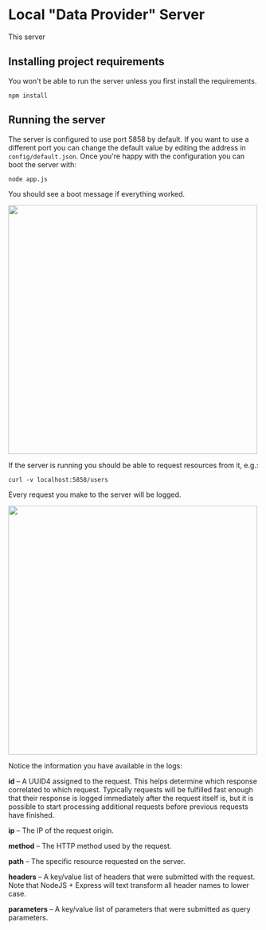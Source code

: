 # Local "Data Provider" Server

This server


## Installing project requirements

You won't be able to run the server unless you first install the requirements.

```
npm install
```

## Running the server

The server is configured to use port 5858 by default.
If you want to use a different port you can change the default value by editing the address in `config/default.json`.
Once you're happy with the configuration you can boot the server with:

```
node app.js
```

You should see a boot message if everything worked.

<img src="https://d233zlhvpze22y.cloudfront.net/screenshots/demos/ngrok-demo/server-boot.png" height="500px" />

If the server is running you should be able to request resources from it, e.g.:

```
curl -v localhost:5858/users
```

Every request you make to the server will be logged.

<img src="https://d233zlhvpze22y.cloudfront.net/screenshots/demos/ngrok-demo/test-request.png" height="500px" />

Notice the information you have available in the logs:

**id** &ndash; A UUID4 assigned to the request.
This helps determine which response correlated to which request.
Typically requests will be fulfilled fast enough that their response is logged immediately after the request itself is, but it is possible to start processing additional requests before previous requests have finished.

**ip** &ndash; The IP of the request origin.

**method** &ndash; The HTTP method used by the request.

**path** &ndash; The specific resource requested on the server.

**headers** &ndash; A key/value list of headers that were submitted with the request.
Note that NodeJS + Express will text transform all header names to lower case.

**parameters** &ndash; A key/value list of parameters that were submitted as query parameters.
 
